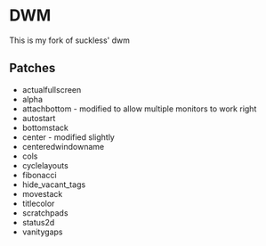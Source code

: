 # DWM
This is my fork of suckless' dwm

## Patches
* actualfullscreen
* alpha
* attachbottom - modified to allow multiple monitors to work right
* autostart
* bottomstack
* center - modified slightly
* centeredwindowname
* cols
* cyclelayouts
* fibonacci
* hide_vacant_tags
* movestack
* titlecolor
* scratchpads
* status2d
* vanitygaps
